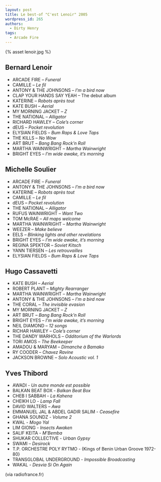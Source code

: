 ```yaml
---
layout: post
title: Le best-of "C'est Lenoir" 2005
wordpress_id: 265
authors:
  - Dirty Henry
tags:
  - Arcade Fire
---
```


{% asset lenoir.jpg %}

## Bernard Lenoir

- ARCADE FIRE – _Funeral_
- CAMILLE – _Le fil_
- ANTONY & THE JOHNSONS – _I’m a bird now_
- CLAP YOUR HANDS SAY YEAH – The debut album
- KATERINE – _Robots après tout_
- KATE BUSH – _Aerial_
- MY MORNING JACKET – _Z_
- THE NATIONAL – _Alligator_
- RICHARD HAWLEY – _Cole’s corner_
- dEUS – _Pocket revolution_
- ELYSIAN FIELDS – _Bum Raps & Love Taps_
- THE KILLS – _No Wow_
- ART BRUT – _Bang Bang Rock’n Roll_
- MARTHA WAINWRIGHT – _Martha Wainwright_
- BRIGHT EYES – _I’m wide awake, it’s morning_

## Michelle Soulier

- ARCADE FIRE – _Funeral_
- ANTONY & THE JOHNSONS – _I’m a bird now_
- KATERINE – _Robots après tout_
- CAMILLE – _Le fil_
- dEUS – _Pocket revolution_
- THE NATIONAL – _Alligator_
- RUFUS WAINWRIGHT – _Want Two_
- TOM McRAE – _All maps welcome_
- MARTHA WAINWRIGHT – _Martha Wainwright_
- WEEZER – _Make believe_
- EELS – _Blinking lights and other revelations_
- BRIGHT EYES – _I’m wide awake, it’s morning_
- REGINA SPEKTOR – _Soviet Kitsch_
- YANN TIERSEN – _Les retrouvailles_
- ELYSIAN FIELDS – _Bum Raps & Love Taps_

## Hugo Cassavetti

- KATE BUSH – _Aerial_
- ROBERT PLANT – _Mighty Rearranger_
- MARTHA WAINWRIGHT – _Martha Wainwright_
- ANTONY & THE JOHNSONS – _I’m a bird now_
- THE CORAL – _The invisible evasion_
- MY MORNING JACKET – _Z_
- ART BRUT – _Bang Bang Rock’n Roll_
- BRIGHT EYES – _I’m wide awake, it’s morning_
- NEIL DIAMOND – _12 songs_
- RICHAR HAWLEY – _Cole’s corner_
- THE DANDY WARHOLS – _Odditorium of the Warlords_
- TORI AMOS – _The Beekeeper_
- AMADOU & MARYAM – _Dimanche à Bamako_
- RY COODER – _Chavez Ravine_
- JACKSON BROWNE – _Solo Acoustic vol. 1_

## Yves Thibord

- AWADI - _Un autre monde est possible_
- BALKAN BEAT BOX - _Balkan Beat Box_
- CHEB I SABBAH - _La Kahena_
- CHEIKH LO - _Lamp Fall_
- DAVID WALTERS – _Awa_
- EMMANUEL JAL & ABDEL GADIR SALIM - _Ceasefire_
- GHANA SOUNDZ - _Volume 2_
- KWAL - _Mogo Yal_
- LIM GIONG - _Insects Awaken_
- SALIF KEITA - _M'Bemba_
- SHUKAR COLLECTIVE - _Urban Gypsy_
- SWAMI – _Desirock_
- T.P. ORCHESTRE POLY RYTMO - (Kings of Benin Urban Groove 1972-80}
- TRANSGLOBAL UNDERGROUND - _Impossible Broadcasting_
- WAKAL - _Desvia Si On Again_

(via radiofrance.fr)
